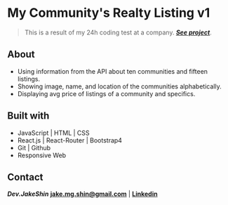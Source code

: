 # My Community's Realty Listing v1

>This is a result of my 24h coding test at a company.
***[See project](https://jake-mg-shin.github.io/my-community-listing-v1/)***.

## About
- Using information from the API about ten communities and fifteen listings.
- Showing image, name, and location of the communities alphabetically.
- Displaying avg price of listings of a community and specifics.

## Built with
- JavaScript | HTML | CSS
- React.js | React-Router | Bootstrap4
- Git | Github
- Responsive Web

## Contact
***Dev.JakeShin***  **jake.mg.shin@gmail.com** | **[Linkedin](https://www.linkedin.com/in/developer-js/)**